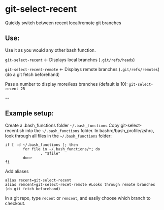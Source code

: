 # git-select-recent
Quickly switch between recent local/remote git branches

## Use:

Use it as you would any other bash function.

`git-select-recent` <- Displays local branches (`.git/refs/heads`)

`git-select-recent-remote` <- Displays remote branches (`.git/refs/remotes`) (do a git fetch beforehand)

Pass a number to display more/less branches (default is 10): `git-select-recent 25`

--

## Example setup:

Create a .bash_functions folder `~/.bash_functions`
Copy git-select-recent.sh into the `~/.bash_functions` folder.
In bashrc/bash_profile/zshrc, look through all files in the `~/.bash_functions` folder:

``` 
if [ -d ~/.bash_functions ]; then
        for file in ~/.bash_functions/*; do
                . "$file"
        done
fi
```

Add aliases
```
alias recent=git-select-recent 
alias remcent=git-select-recet-remote #Looks through remote branches (do git fetch beforehand)
```

In a git repo, type `recent` or `remcent`, and easily choose which branch to checkout.
